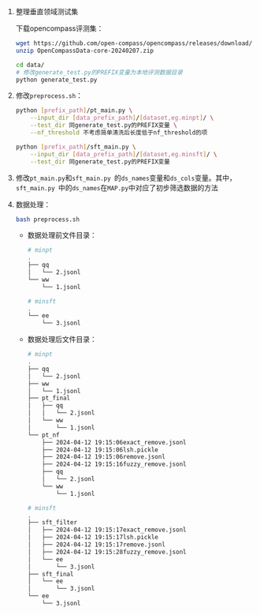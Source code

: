 1. 整理垂直领域测试集

   下载opencompass评测集：

   ```bash
   wget https://github.com/open-compass/opencompass/releases/download/0.2.2.rc1/OpenCompassData-core-20240207.zip
   unzip OpenCompassData-core-20240207.zip
   ```

   ```bash
   cd data/
   # 修改generate_test.py的PREFIX变量为本地评测数据目录
   python generate_test.py
   ```

2. 修改`preprocess.sh`：

   ```bash
   python [prefix_path]/pt_main.py \
       --input_dir [data_prefix_path]/[dataset,eg.minpt]/ \
       --test_dir 同generate_test.py的PREFIX变量 \
       --nf_threshold 不考虑简单清洗后长度低于nf_threshold的项
   
   python [prefix_path]/sft_main.py \
       --input_dir [data_prefix_path]/[dataset,eg.minsft]/ \
       --test_dir 同generate_test.py的PREFIX变量
   ```

3. 修改`pt_main.py`和`sft_main.py `的`ds_names`变量和`ds_cols`变量。其中，`sft_main.py `中的`ds_names`在`MAP.py`中对应了初步筛选数据的方法

4. 数据处理：

   ```bash
   bash preprocess.sh
   ```

   * 数据处理前文件目录：

     ```bash
     # minpt
     .
     ├── qq
     │   └── 2.jsonl
     └── ww
         └── 1.jsonl
     ```

     ```bash
     # minsft
     .
     └── ee
         └── 3.jsonl
     ```

   * 数据处理后文件目录：

     ```bash
     # minpt
     .
     ├── qq
     │   └── 2.jsonl
     ├── ww
     │   └── 1.jsonl
     ├── pt_final
     │   ├── qq
     │   │   └── 2.jsonl
     │   └── ww
     │       └── 1.jsonl
     └── pt_nf
         ├── 2024-04-12 19:15:06exact_remove.jsonl
         ├── 2024-04-12 19:15:06lsh.pickle
         ├── 2024-04-12 19:15:06remove.jsonl
         ├── 2024-04-12 19:15:16fuzzy_remove.jsonl
         ├── qq
         │   └── 2.jsonl
         └── ww
             └── 1.jsonl
     ```

     ```bash
     # minsft
     .
     ├── sft_filter
     │   ├── 2024-04-12 19:15:17exact_remove.jsonl
     │   ├── 2024-04-12 19:15:17lsh.pickle
     │   ├── 2024-04-12 19:15:17remove.jsonl
     │   ├── 2024-04-12 19:15:28fuzzy_remove.jsonl
     │   └── ee
     │       └── 3.jsonl
     ├── sft_final
     │   └── ee
     │       └── 3.jsonl
     └── ee
         └── 3.jsonl
     ```

     

